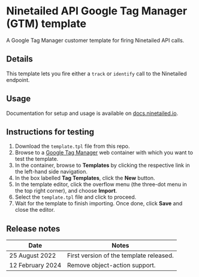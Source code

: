 # Ninetailed API Google Tag Manager (GTM) template
A Google Tag Manager customer template for firing Ninetailed API calls.

## Details
This template lets you fire either a `track` or `identify` call to the Ninetailed endpoint.

## Usage
Documentation for setup and usage is available on [docs.ninetailed.io](https://docs.ninetailed.io/integrations/getting-started).

## Instructions for testing
1. Download the `template.tpl` file from this repo.
2. Browse to a [Google Tag Manager](https://tagmanager.google.com/) web container with which you want to test the template.
3. In the container, browse to **Templates** by clicking the respective link in the left-hand side navigation.
4. In the box labelled **Tag Templates**, click the **New** button.
5. In the template editor, click the overflow menu (the three-dot menu in the top right corner), and choose **Import**.
6. Select the `template.tpl` file and click to proceed.
7. Wait for the template to finish importing. Once done, click **Save** and close the editor.

## Release notes
| Date | Notes |
|------|-------|
| 25 August 2022 | First version of the template released. |
| 12 February 2024 | Remove object-action support. |
